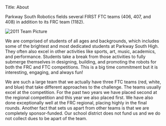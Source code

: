 Title: About

Parkway South Robotics fields several FIRST FTC teams (406, 407, and 408) in addition to its FRC team (1182).

![2011 Team Picture](http://pshrobotics.org/images/team-2011.jpg)

We are comprised of students of all ages and backgrounds, which includes some of the brightest and most dedicated students at Parkway South High. They often also excel in other activities like sports, art, music, academics, and performance. Students take a break from those activities to fully submerge themselves in designing, building, and promoting the robots for both the FRC and FTC competitions. This is a big time commitment but it is interesting, engaging, and always fun!

We are such a large team that we actually have three FTC teams (red, white, and blue) that take different approaches to the challenge. The teams usually excel at the competition. For the past two years we have placed second at the regional competition and this year we also placed first. We have also done exceptionally well at the FRC regional, placing highly in the final rounds. Another fact that sets us apart from other teams is that we are completely sponsor-funded. Our school district does not fund us and we do not collect dues to be apart of the team.
